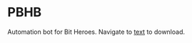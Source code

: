 # PBHB

Automation bot for Bit Heroes. Navigate to [text](https://github.com/sontoong/PBHB/releases) to download.
